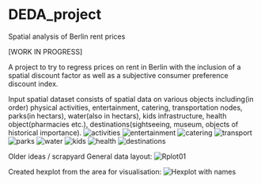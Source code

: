 # DEDA_project
Spatial analysis of Berlin rent prices

[WORK IN PROGRESS]

A project to try to regress prices on rent in Berlin with the inclusion of a spatial discount factor as well as a subjective consumer preference discount index.

Input spatial dataset consists of spatial data on various objects including(in order) physical activities, entertainment, catering, transportation nodes, parks(in hectars), water(also in hectars), kids infrastructure, health object(pharmacies etc.), destinations(sightseeing, museum, objects of historical importance).
![activities](https://user-images.githubusercontent.com/92677707/151195875-4cfa911d-0523-4981-b441-eabbd495019d.png)
![entertainment](https://user-images.githubusercontent.com/92677707/151195877-4b837294-3c45-4c6b-881c-d75adae25132.png)
![catering](https://user-images.githubusercontent.com/92677707/151195873-53ec210e-b107-4ca8-97d8-0dd6f4900cf6.png)
![transport](https://user-images.githubusercontent.com/92677707/151195854-75b19030-24af-4541-aab1-00d704fae840.png)
![parks](https://user-images.githubusercontent.com/92677707/151195857-e52356b6-dc98-4224-83c6-e7438e1fa1d2.png)
![water](https://user-images.githubusercontent.com/92677707/151195879-8dfe9bcd-8981-4198-a336-1de611ecfba8.png)
![kids](https://user-images.githubusercontent.com/92677707/151195860-3e5305bf-fb0b-43af-9b9d-743f1a7ec67f.png)
![health](https://user-images.githubusercontent.com/92677707/151195862-a674f48c-b81e-444a-acb8-eb4467bbf9ac.png)
![destinations](https://user-images.githubusercontent.com/92677707/151195866-76bd8103-8080-4b16-9dfb-4e622de82aec.png)


Older ideas / scrapyard
General data layout:
![Rplot01](https://user-images.githubusercontent.com/92677707/146861993-72e1a412-d6ab-4d6f-ab50-271e4600b516.png)

Created hexplot from the area for visualisation:
![Hexplot with names](https://user-images.githubusercontent.com/92677707/147275963-a3c30797-7578-4457-92ed-3cbec9baf749.png)
